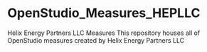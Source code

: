 # OpenStudio_Measures_HEPLLC
Helix Energy Partners LLC Measures
This repository houses all of OpenStudio measures created by Helix Energy Partners LLC
